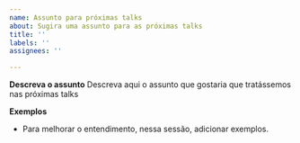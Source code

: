 ```yaml
---
name: Assunto para próximas talks
about: Sugira uma assunto para as próximas talks
title: ''
labels: ''
assignees: ''

---
```


**Descreva o assunto**
Descreva aqui o assunto que gostaria que tratássemos nas próximas talks

**Exemplos**
* Para melhorar o entendimento, nessa sessão, adicionar exemplos.
